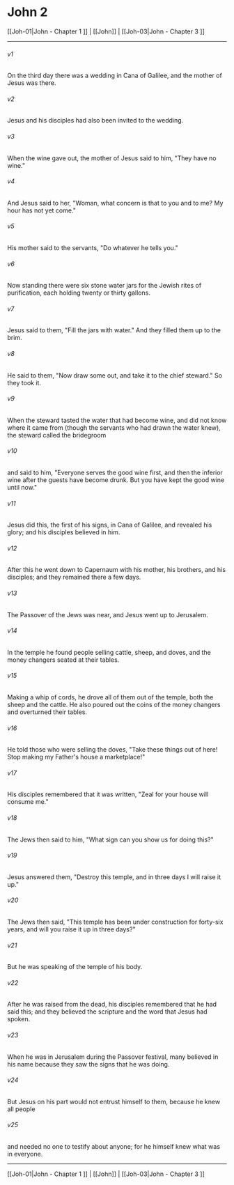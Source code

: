 # John 2

[[Joh-01|John - Chapter 1 ]] | [[John]] | [[Joh-03|John - Chapter 3 ]]
***

###### v1
On the third day there was a wedding in Cana of Galilee, and the mother of Jesus was there.
###### v2
Jesus and his disciples had also been invited to the wedding.
###### v3
When the wine gave out, the mother of Jesus said to him, "They have no wine."
###### v4
And Jesus said to her, "Woman, what concern is that to you and to me? My hour has not yet come."
###### v5
His mother said to the servants, "Do whatever he tells you."
###### v6
Now standing there were six stone water jars for the Jewish rites of purification, each holding twenty or thirty gallons.
###### v7
Jesus said to them, "Fill the jars with water." And they filled them up to the brim.
###### v8
He said to them, "Now draw some out, and take it to the chief steward." So they took it.
###### v9
When the steward tasted the water that had become wine, and did not know where it came from (though the servants who had drawn the water knew), the steward called the bridegroom
###### v10
and said to him, "Everyone serves the good wine first, and then the inferior wine after the guests have become drunk. But you have kept the good wine until now."
###### v11
Jesus did this, the first of his signs, in Cana of Galilee, and revealed his glory; and his disciples believed in him.
###### v12
After this he went down to Capernaum with his mother, his brothers, and his disciples; and they remained there a few days.
###### v13
The Passover of the Jews was near, and Jesus went up to Jerusalem.
###### v14
In the temple he found people selling cattle, sheep, and doves, and the money changers seated at their tables.
###### v15
Making a whip of cords, he drove all of them out of the temple, both the sheep and the cattle. He also poured out the coins of the money changers and overturned their tables.
###### v16
He told those who were selling the doves, "Take these things out of here! Stop making my Father's house a marketplace!"
###### v17
His disciples remembered that it was written, "Zeal for your house will consume me."
###### v18
The Jews then said to him, "What sign can you show us for doing this?"
###### v19
Jesus answered them, "Destroy this temple, and in three days I will raise it up."
###### v20
The Jews then said, "This temple has been under construction for forty-six years, and will you raise it up in three days?"
###### v21
But he was speaking of the temple of his body.
###### v22
After he was raised from the dead, his disciples remembered that he had said this; and they believed the scripture and the word that Jesus had spoken.
###### v23
When he was in Jerusalem during the Passover festival, many believed in his name because they saw the signs that he was doing.
###### v24
But Jesus on his part would not entrust himself to them, because he knew all people
###### v25
and needed no one to testify about anyone; for he himself knew what was in everyone.

***

[[Joh-01|John - Chapter 1 ]] | [[John]] | [[Joh-03|John - Chapter 3 ]]
